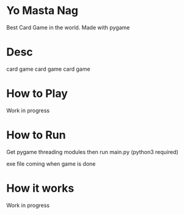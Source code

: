 # Yo Masta Nag

Best Card Game in the world. Made with pygame

# Desc
card game card game card game

# How to Play
Work in progress

# How to Run

Get pygame threading modules then run main.py (python3 required)

exe file coming when game is done

# How it works
Work in progress


